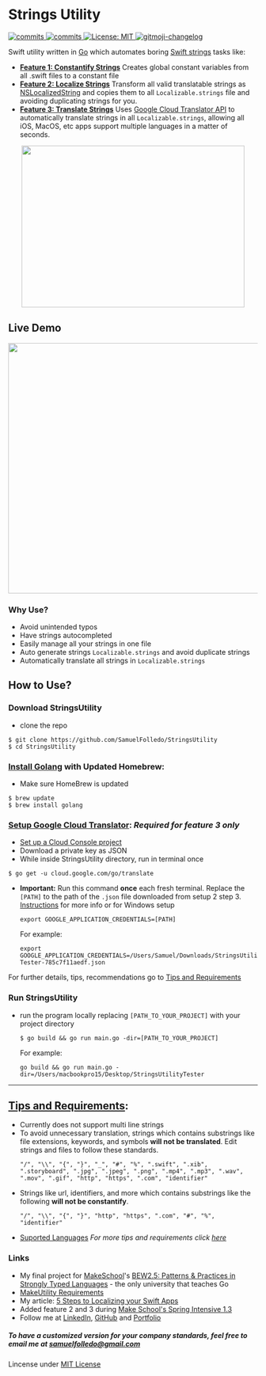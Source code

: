 # Strings Utility

<p>
  <a>
    <a href="https://goreportcard.com/badge/github.com/SamuelFolledo/StringsUtility" />
    <img alt="commits" src="https://goreportcard.com/badge/github.com/SamuelFolledo/StringsUtility" target="_blank" />
    <a href="https://github.com/SamuelFolledo/StringsUtility/commits/master">
    <img alt="commits" src="https://img.shields.io/github/commit-activity/w/SamuelFolledo/StringsUtility?color=green" target="_blank" />
  </a> 
  <a href="#" target="_blank">
    <img alt="License: MIT" src="https://img.shields.io/badge/License-MIT-yellow.svg" />
  </a>
  <a href="https://github.com/imthaghost/gitmoji-changelog">
    <img src="https://img.shields.io/badge/changelog-gitmoji-brightgreen.svg" alt="gitmoji-changelog">
  </a>
</p>

Swift utility written in [Go](https://golang.org/) which automates boring [Swift strings](https://developer.apple.com/documentation/swift/string) tasks like:
- <ins>**Feature 1: Constantify Strings**</ins> Creates global constant variables from all .swift files to a constant file
- <ins>**Feature 2: Localize Strings**</ins> Transform all valid translatable strings as [NSLocalizedString](https://developer.apple.com/documentation/foundation/nslocalizedstring) and copies them to all ```Localizable.strings``` file and avoiding duplicating strings for you.
- <ins>**Feature 3: Translate Strings**</ins> Uses [Google Cloud Translator API](https://cloud.google.com/translate/docs) to automatically translate strings in all ```Localizable.strings```, allowing all iOS, MacOS, etc apps support multiple languages in a matter of seconds.

<p align="center">
    <img src="https://github.com/SamuelFolledo/StringsUtility/blob/master/static/logo/StringsUtilityMinLogo.png" width="450" height="327"
    >
</p>

## Live Demo
<p align="center">
    <img src="https://github.com/SamuelFolledo/StringsUtility/blob/master/static/gifs/StringsUtilityLiveDemo.gif" width="900" height="506"
    >
</p>

### Why Use?
- Avoid unintended typos
- Have strings autocompleted
- Easily manage all your strings in one file
- Auto generate strings ```Localizable.strings``` and avoid duplicate strings
- Automatically translate all strings in ```Localizable.strings```

## How to Use?
### Download StringsUtility
-  clone the repo
  ```
  $ git clone https://github.com/SamuelFolledo/StringsUtility
  $ cd StringsUtility
  ```

### [Install Golang](https://sourabhbajaj.com/mac-setup/Go/README.html) with Updated Homebrew:
-  Make sure HomeBrew is updated
  ```
  $ brew update
  $ brew install golang
  ```

### [Setup Google Cloud Translator](https://cloud.google.com/translate/docs/basic/setup-basic): *Required for feature 3 only*
-  [Set up a Cloud Console project](https://cloud.google.com/translate/docs/basic/setup-basic)
-  Download a private key as JSON
-  While inside StringsUtility directory, run in terminal once
  ```
  $ go get -u cloud.google.com/go/translate
  ```
-  **Important:** Run this command **once** each fresh terminal. Replace the ```[PATH]``` to the path of the ```.json``` file downloaded from setup 2 step 3. [Instructions](https://cloud.google.com/docs/authentication/production) for more info or for Windows setup
    ```
    export GOOGLE_APPLICATION_CREDENTIALS=[PATH]
    ```
    For example:
    ```
    export GOOGLE_APPLICATION_CREDENTIALS=/Users/Samuel/Downloads/StringsUtility-Tester-785c7f11aedf.json
    ```

For further details, tips, recommendations go to [Tips and Requirements](Tips.md)

### Run StringsUtility
- run the program locally replacing ```[PATH_TO_YOUR_PROJECT]``` with your project directory
  ```
  $ go build && go run main.go -dir=[PATH_TO_YOUR_PROJECT]
  ``` 
  For example:
  ```
  go build && go run main.go -dir=/Users/macbookpro15/Desktop/StringsUtilityTester
  ```

-----

## [Tips and Requirements](Tips.md):
- Currently does not support multi line strings
- To avoid unnecessary translation, strings which contains substrings like file extensions, keywords, and symbols **will not be translated**. Edit strings and files to follow these standards.
  ```
  "/", "\\", "{", "}", "_", "#", "%", ".swift", ".xib", ".storyboard", ".jpg", ".jpeg", ".png", ".mp4", ".mp3", ".wav", ".mov", ".gif", "http", "https", ".com", "identifier"
  ```
- Strings like url, identifiers, and more which contains substrings like the following **will not be constantify**.
  ```
  "/", "\\", "{", "}", "http", "https", ".com", "#", "%", "identifier"
  ```
- [Suported Languages](https://github.com/SamuelFolledo/StringsUtility/blob/master/Tips.md#languages-currently-supported)
*For more tips and requirements click [here](https://github.com/SamuelFolledo/StringsUtility/blob/master/Tips.md#tips)*


### Links
- My final project for [MakeSchool](makeschool.com)'s [BEW2.5: Patterns & Practices in Strongly Typed Languages](https://make-school-courses.github.io/BEW-2.5-Strongly-Typed-Languages/#/) - the only university that teaches Go
- [MakeUtility Requirements](https://github.com/Make-School-Courses/BEW-2.5-Strongly-Typed-Languages/blob/master/Project/MakeUtility.md)
- My article: [5 Steps to Localizing your Swift Apps](https://medium.com/@samuelfolledo/5-steps-to-localizing-your-swift-apps-36c76e9700f7)
- Added feature 2 and 3 during [Make School's Spring Intensive 1.3](https://github.com/Make-School-Courses/INT-1.3-AND-INT-2.3-Spring-Intensive)
- Follow me at [LinkedIn](https://www.linkedin.com/in/samuel-folledo/), [GitHub](https://github.com/SamuelFolledo) and [Portfolio](https://www.makeschool.com/portfolio/SamuelFolledo)

##### To have a customized version for your company standards, feel free to email me at <samuelfolledo@gmail.com>

Lincense under [MIT License](LICENSE)
